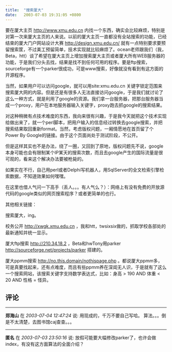 ```yaml
---
title:  "搜索厦大"
date:   2003-07-03 19:31:05 +0800
---
```


要在厦大主页 http://www.xmu.edu.cn 内找一个东西，确实会比较麻烦，特别是对第一次来厦大主页的人来说。以前的厦大主页一直都没有全站搜索的功能，已经结束的厦大门户网站设计大赛 http://design.xmu.edu.cn/ 就有一点特别要求要预留搜索筐，不过美工预留简单，技术实现就比较麻烦了。ocean老师跟我们（我，Beta，htt）谈了希望在厦大主页上增加搜索厦大主页或者厦大所有WEB服务器的功能，于是我们分头去找，结果是找不到任何可用的程序。要是ftp搜索，sourceforge有一个parker很成功，可是www搜索，好像就没有看到有这方面的开源程序。  

当然，如果用户可以访问google，就可以用site:xmu.edu.cn 关键字锁定范围来搜索厦大网的内容。但是还是有很多人无法直接访问google，于是我们就讨论了这么一种方式，就是利用了google的资源。我们拿一台服务器，把那台服务器当成一个proxy，用户在本地服务器输入关键字，proxy跑去抓google的搜索结果。  

对这种稍微有点技术难度的东西，我向来很有兴趣，于是我今天就把这个技术实现给做出来了，就一个perl脚本，把用户输入的信息经过转换去google搜索，并把搜索结果取回重新format。当然，考虑版权问题，一厢情愿地在首页留了个Power By Google的链接。由于这个页面尚处于测试阶段，不公开。  

但是这样其实也不是办法，绕了一圈，又回到了原地，版权问题先不说，google本身可能也会有限制某个IP某天的搜索次数，而且去google产生的国际流量是很可观的，看来这个解决办法要被枪毙的。  

如果实在不行，自己用perl或者Delphi写机器人，用SqlServer的全文检索引擎检索数据，不知道效果如何嘿嘿。  

在这里也借人气问一下高手（丢人。。。有人气么？）：网络上有没有免费的开放源代码的google类似的网页搜索程序？或者更简单的也行。  

其他相关链接：  

搜索厦大，ing。  

校务公开 http://xwgk.xmu.edu.cn ，我和htt，twsixsix做的，抓取学校各部处的最新通知并统一显示。  

厦大ftp搜索 http://210.34.18.2 ，Beta和hwTony用parker http://sourceforge.net/projects/parker 搭建的。  

厦大ppmm搜索 http://no.this.domain/nothispage.php 。都说厦大ppmm多，可是真要找起来，还有点难度，而且有些ppmm养在深闺无人识，于是就有了这么一个搜索网站，该搜索关键字支持数学表达式，比如：身高 > 190 AND 体重 < 20 AND 性格 = 怪异。  


## 评论

*****
**郑海山** 在 *2003-07-04 12:47:24* 说: 用现成的，千万不要自己写哈。
算法。。。倒是不太清楚，去图书馆caj查查。。。

*****
**匿名** 在 *2003-07-03 23:50:16* 说: 放假可能要大幅修改parker了，也许会做index，有没有这方面算法的全面介绍？

